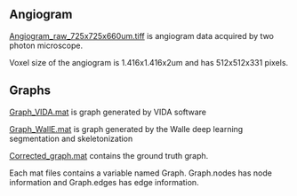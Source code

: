 ## Angiogram

[Angiogram_raw_725x725x660um.tiff](https://drive.google.com/a/bu.edu/file/d/1JEPvmY7V_bbdKY-4eTLwXmSILSUnM1oY/view?usp=sharing) is angiogram data acquired by two photon microscope.

Voxel size of the angiogram is 1.416x1.416x2um and has 512x512x331 pixels.

## Graphs

[Graph_VIDA.mat](https://drive.google.com/a/bu.edu/file/d/161VYCdR03J-UsT61hdM2IMNdVHCoMIpu/view?usp=sharing) is graph generated by VIDA software

[Graph_WallE.mat](https://drive.google.com/a/bu.edu/file/d/1bdVbpIdE5MvuDqpKZfANt_6GZm8YQSpa/view?usp=sharing) is graph generated by the Walle deep learning segmentation and skeletonization

[Corrected_graph.mat](https://drive.google.com/a/bu.edu/file/d/1d_w1LXJXmsAsEbA7TbGt76ND4AuveUfq/view?usp=sharing) contains 
the ground truth graph.

Each mat files contains a variable named Graph. 
Graph.nodes has node information and Graph.edges has edge information.
